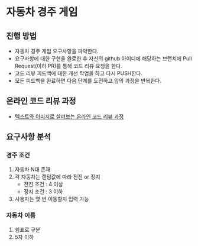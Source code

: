 # 자동차 경주 게임
## 진행 방법
* 자동차 경주 게임 요구사항을 파악한다.
* 요구사항에 대한 구현을 완료한 후 자신의 github 아이디에 해당하는 브랜치에 Pull Request(이하 PR)를 통해 코드 리뷰 요청을 한다.
* 코드 리뷰 피드백에 대한 개선 작업을 하고 다시 PUSH한다.
* 모든 피드백을 완료하면 다음 단계를 도전하고 앞의 과정을 반복한다.

## 온라인 코드 리뷰 과정
* [텍스트와 이미지로 살펴보는 온라인 코드 리뷰 과정](https://github.com/next-step/nextstep-docs/tree/master/codereview)

## 요구사항 분석

### 경주 조건
1. 자동차 N대 존재
2. 각 자동차는 랜덤값에 따라 전진 or 정지
   - 전진 조건 : 4 이상
   - 정지 조건 : 3 이하
3. 사용자는 몇 번 이동할지 입력 가능

### 자동차 이름
1. 쉼표로 구분
2. 5자 이하
